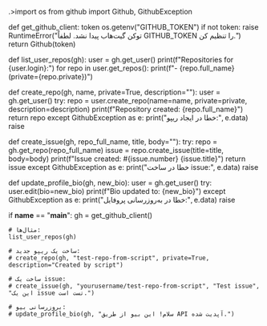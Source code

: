 .>import os
from github import Github, GithubException

def get_github_client:
    token  os.getenv("GITHUB_TOKEN")
    if not token:
        raise RuntimeError("توکن گیت‌هاب پیدا نشد. لطفاً GITHUB_TOKEN را تنظیم کن.")
    return Github(token)

def list_user_repos(gh):
    user = gh.get_user()
    print(f"Repositories for {user.login}:")
    for repo in user.get_repos():
        print(f"- {repo.full_name}  (private={repo.private})")

def create_repo(gh, name, private=True, description=""):
    user = gh.get_user()
    try:
        repo = user.create_repo(name=name, private=private, description=description)
        print(f"Repository created: {repo.full_name}")
        return repo
    except GithubException as e:
        print("خطا در ایجاد ریپو:", e.data)
        raise

def create_issue(gh, repo_full_name, title, body=""):
    try:
        repo = gh.get_repo(repo_full_name)
        issue = repo.create_issue(title=title, body=body)
        print(f"Issue created: #{issue.number} {issue.title}")
        return issue
    except GithubException as e:
        print("خطا در ساخت issue:", e.data)
        raise

def update_profile_bio(gh, new_bio):
    user = gh.get_user()
    try:
        user.edit(bio=new_bio)
        print(f"Bio updated to: {new_bio}")
    except GithubException as e:
        print("خطا در به‌روزرسانی پروفایل:", e.data)
        raise

if __name__ == "__main__":
    gh = get_github_client()

    # مثال‌ها:
    list_user_repos(gh)

    # ساخت یک ریپو جدید:
    # create_repo(gh, "test-repo-from-script", private=True, description="Created by script")

    # ساخت یک issue:
    # create_issue(gh, "yourusername/test-repo-from-script", "Test issue", "این یک issue تست است.")

    # بروزرسانی بیو:
    # update_profile_bio(gh, "سلام! این بیو از طریق API آپدیت شده.")

